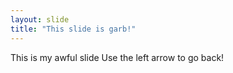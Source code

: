 ```yaml
---
layout: slide
title: "This slide is garb!"
---
```

This is my awful slide
Use the left arrow to go back!
